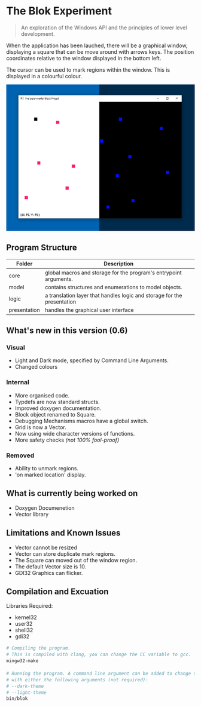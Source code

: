 # The Blok Experiment

> An exploration of the Windows API and the principles of lower level development.

When the application has been lauched, there will be a graphical window, displaying a
square that can be move around with arrows keys. The position coordinates relative to the
window displayed in the bottom left.

The cursor can be used to mark regions within the window. This is displayed in a colourful
colour.

![Main Window of Application](./window-light-dark.png)

## Program Structure

| Folder | Description |
|--------|-------------|
| core   | global macros and storage for the program's entrypoint arguments.  |
| model  | contains structures and enumerations to model objects. |
| logic | a translation layer that handles logic and storage for the presentation |
| presentation | handles the graphical user interface |

## What's new in this version (0.6)

### Visual

* Light and Dark mode, specified by Command Line Arguments.
* Changed colours

### Internal

* More organised code.
* Typdefs are now standard structs.
* Improved doxygen documentation.
* Block object renamed to Square.
* Debugging Mechanisms macros have a global switch.
* Grid is now a Vector.
* Now using wide character versions of functions.
* More safety checks _(not 100% fool-proof)_

### Removed

* Ability to unmark regions.
* 'on marked location' display.

## What is currently being worked on

* Doxygen Documenetion
* Vector library

## Limitations and Known Issues

* Vector cannot be resized
* Vector can store duplicate mark regions.
* The Square can moved out of the window region.
* The default Vector size is 10.
* GDI32 Graphics can flicker.

## Compilation and Excuation

Libraries Required:

* kernel32
* user32
* shell32
* gdi32

```sh
# Compiling the program.
# This is compiled with clang, you can change the CC variable to gcc.
mingw32-make

# Running the program. A command line argument can be added to change the theme, 
# with either the following arguments (not required):
# --dark-theme 
# --light-theme
bin/blok
```
